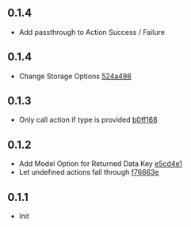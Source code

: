 ## 0.1.4

- Add passthrough to Action Success / Failure

## 0.1.4

- Change Storage Options [524a498](https://github.com/casesandberg/redux-nylas-middleware/commit/524a49875a6fb69269df02c92a3d34c626004a6a)

## 0.1.3

- Only call action if type is provided [b0ff168](https://github.com/casesandberg/redux-nylas-middleware/commit/b0ff168e3437bf96e84fde41888b78e6edee72a0)

## 0.1.2

- Add Model Option for Returned Data Key [e5cd4e1](https://github.com/casesandberg/redux-nylas-middleware/commit/e5cd4e16433fd413d038eac79b9d93798767d649)
- Let undefined actions fall through [f76663e](https://github.com/casesandberg/redux-nylas-middleware/commit/f76663ecce2e82fc850b403f6008626fdc8a28c2)

## 0.1.1

- Init
